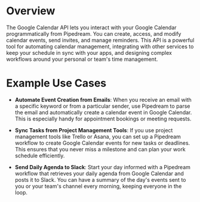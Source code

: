 # Overview

The Google Calendar API lets you interact with your Google Calendar programmatically from Pipedream. You can create, access, and modify calendar events, send invites, and manage reminders. This API is a powerful tool for automating calendar management, integrating with other services to keep your schedule in sync with your apps, and designing complex workflows around your personal or team's time management.

# Example Use Cases

- **Automate Event Creation from Emails**: When you receive an email with a specific keyword or from a particular sender, use Pipedream to parse the email and automatically create a calendar event in Google Calendar. This is especially handy for appointment bookings or meeting requests.

- **Sync Tasks from Project Management Tools**: If you use project management tools like Trello or Asana, you can set up a Pipedream workflow to create Google Calendar events for new tasks or deadlines. This ensures that you never miss a milestone and can plan your work schedule efficiently.

- **Send Daily Agenda to Slack**: Start your day informed with a Pipedream workflow that retrieves your daily agenda from Google Calendar and posts it to Slack. You can have a summary of the day's events sent to you or your team's channel every morning, keeping everyone in the loop.
